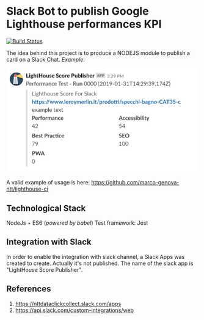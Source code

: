 # Slack Bot to publish Google Lighthouse performances KPI
[![Build Status](https://travis-ci.org/marco-genova-ntt/lighthouse-score-for-slack.svg?branch=master)](https://travis-ci.org/marco-genova-ntt/lighthouse-score-for-slack)

The idea behind this project is to produce a NODEJS module to publish a card on a Slack Chat. _Example_:

![Slack Attachment](https://github.com/marco-genova-ntt/lighthouse-score-for-slack/blob/master/assests/img/card.png)

A valid example of usage is here: https://github.com/marco-genova-ntt/lighthouse-ci

## Technological Stack
NodeJs + ES6 (*powered by babel*)
Test framework: Jest

## Integration with Slack
In order to enable the integration with slack channel, a Slack Apps was created to create. Actually it's not published.
The name of the slack app is "LightHouse Score Publisher".

## References
1. https://nttdataclickcollect.slack.com/apps
2. https://api.slack.com/custom-integrations/web
